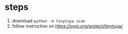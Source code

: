 # steps
1. download <code>python -m tinytuya scan </code>
2. follow instruction on https://pypi.org/project/tinytuya/